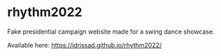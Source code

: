# rhythm2022
Fake presidential campaign website made for a swing dance showcase.

Available here: https://idrissad.github.io/rhythm2022/

